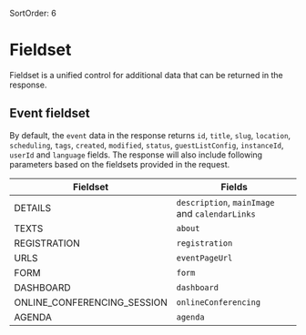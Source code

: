 SortOrder: 6
# Fieldset

Fieldset is a unified control for additional data that can be returned in the response. 

## Event fieldset

By default, the `event` data in the response returns `id`, `title`, `slug`, `location`, `scheduling`, `tags`, `created`, `modified`, `status`, `guestListConfig`, `instanceId`, `userId` and `language` fields. 
The response will also include following parameters based on the fieldsets provided in the request.


 | Fieldset                    | Fields                                         |
 |-----------------------------|------------------------------------------------|
 | DETAILS                     | `description`, `mainImage` and `calendarLinks` |
 | TEXTS                       | `about`                                        |
 | REGISTRATION                | `registration`                                 |
 | URLS                        | `eventPageUrl`                                 |
 | FORM                        | `form`                                         |
 | DASHBOARD                   | `dashboard`                                    |
 | ONLINE_CONFERENCING_SESSION | `onlineConferencing`                           |
 | AGENDA                      | `agenda`                                       |
